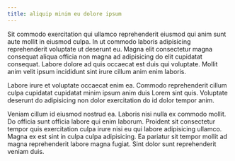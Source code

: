 ```yaml
---
title: aliquip minim eu dolore ipsum
---
```


Sit commodo exercitation qui ullamco reprehenderit eiusmod qui anim sunt aute mollit in eiusmod culpa. In ut commodo laboris adipisicing reprehenderit voluptate ut deserunt eu. Magna elit consectetur magna consequat aliqua officia non magna ad adipisicing do elit cupidatat consequat. Labore dolore ad quis occaecat est duis qui voluptate. Mollit anim velit ipsum incididunt sint irure cillum anim enim laboris.

Labore irure et voluptate occaecat enim ea. Commodo reprehenderit cillum culpa cupidatat cupidatat minim ipsum anim duis Lorem sint quis. Voluptate deserunt do adipisicing non dolor exercitation do id dolor tempor anim.

Veniam cillum id eiusmod nostrud ea. Laboris nisi nulla ex commodo mollit. Do officia sunt officia labore qui enim laborum. Proident sit consectetur tempor quis exercitation culpa irure nisi eu qui labore adipisicing ullamco. Magna ex est sint in culpa culpa adipisicing. Ea pariatur sit tempor mollit ad magna reprehenderit labore magna fugiat. Sint dolor sunt reprehenderit veniam duis.
